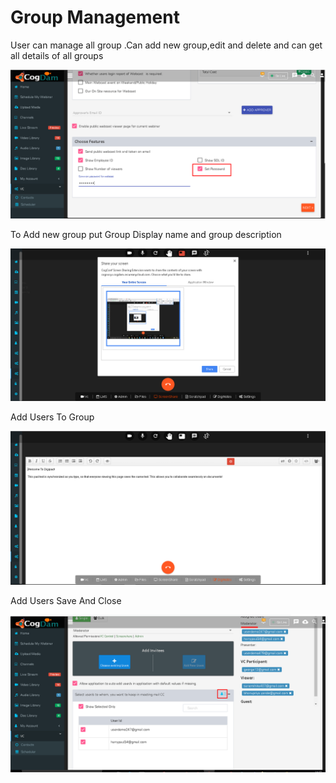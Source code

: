 # Group Management

User can manage all group .Can add new group,edit and delete and can get all details of all groups

![](../.gitbook/assets/image%20%28124%29.png)

To Add new group put Group Display name and group description

![](../.gitbook/assets/image%20%28164%29.png)

Add Users To Group

![](../.gitbook/assets/image%20%28182%29.png)

Add Users Save And Close

![](../.gitbook/assets/image%20%2882%29.png)

